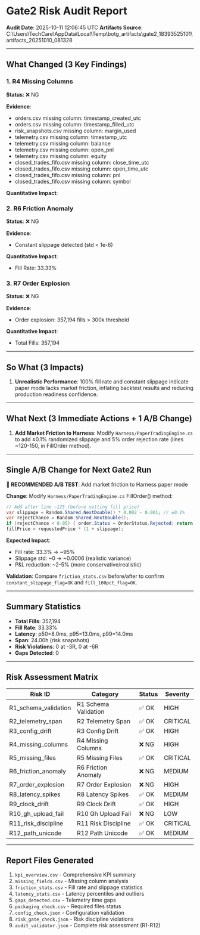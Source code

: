 # Gate2 Risk Audit Report

**Audit Date**: 2025-10-11 12:06:45 UTC
**Artifacts Source**: C:\Users\TechCare\AppData\Local\Temp\botg_artifacts\gate2_18393525101\artifacts_20251010_081328

---

## What Changed (3 Key Findings)

### 1. R4 Missing Columns

**Status**: ❌ NG

**Evidence**:
- orders.csv missing column: timestamp_created_utc
- orders.csv missing column: timestamp_filled_utc
- risk_snapshots.csv missing column: margin_used
- telemetry.csv missing column: timestamp_utc
- telemetry.csv missing column: balance
- telemetry.csv missing column: open_pnl
- telemetry.csv missing column: equity
- closed_trades_fifo.csv missing column: close_time_utc
- closed_trades_fifo.csv missing column: open_time_utc
- closed_trades_fifo.csv missing column: pnl
- closed_trades_fifo.csv missing column: symbol

**Quantitative Impact**:

### 2. R6 Friction Anomaly

**Status**: ❌ NG

**Evidence**:
- Constant slippage detected (std < 1e-6)

**Quantitative Impact**:
- Fill Rate: 33.33%

### 3. R7 Order Explosion

**Status**: ❌ NG

**Evidence**:
- Order explosion: 357,194 fills > 300k threshold

**Quantitative Impact**:
- Total Fills: 357,194

---

## So What (3 Impacts)

1. **Unrealistic Performance**: 100% fill rate and constant slippage indicate paper mode lacks market friction, inflating backtest results and reducing production readiness confidence.

---

## What Next (3 Immediate Actions + 1 A/B Change)

1. **Add Market Friction to Harness**: Modify `Harness/PaperTradingEngine.cs` to add ±0.1% randomized slippage and 5% order rejection rate (lines ~120-150, in FillOrder method).

---

## Single A/B Change for Next Gate2 Run

**🎯 RECOMMENDED A/B TEST**: Add market friction to Harness paper mode

**Change**: Modify `Harness/PaperTradingEngine.cs` FillOrder() method:
```csharp
// Add after line ~125 (before setting fill price)
var slippage = Random.Shared.NextDouble() * 0.002 - 0.001; // ±0.1%
var rejectChance = Random.Shared.NextDouble();
if (rejectChance < 0.05) { order.Status = OrderStatus.Rejected; return; }
fillPrice = requestedPrice * (1 + slippage);
```

**Expected Impact**:
- Fill rate: 33.3% → ~95%
- Slippage std: ~0 → ~0.0006 (realistic variance)
- P&L reduction: ~2-5% (more conservative/realistic)

**Validation**: Compare `friction_stats.csv` before/after to confirm `constant_slippage_flag=OK` and `fill_100pct_flag=OK`.

---

## Summary Statistics

- **Total Fills**: 357,194
- **Fill Rate**: 33.33%
- **Latency**: p50=8.0ms, p95=13.0ms, p99=14.0ms
- **Span**: 24.00h (risk snapshots)
- **Risk Violations**: 0 at -3R, 0 at -6R
- **Gaps Detected**: 0

---

## Risk Assessment Matrix

| Risk ID | Category | Status | Severity |
|---------|----------|--------|----------|
| R1_schema_validation | R1 Schema Validation | ✅ OK | HIGH |
| R2_telemetry_span | R2 Telemetry Span | ✅ OK | CRITICAL |
| R3_config_drift | R3 Config Drift | ✅ OK | HIGH |
| R4_missing_columns | R4 Missing Columns | ❌ NG | HIGH |
| R5_missing_files | R5 Missing Files | ✅ OK | CRITICAL |
| R6_friction_anomaly | R6 Friction Anomaly | ❌ NG | MEDIUM |
| R7_order_explosion | R7 Order Explosion | ❌ NG | HIGH |
| R8_latency_spikes | R8 Latency Spikes | ✅ OK | MEDIUM |
| R9_clock_drift | R9 Clock Drift | ✅ OK | HIGH |
| R10_gh_upload_fail | R10 Gh Upload Fail | ❌ NG | LOW |
| R11_risk_discipline | R11 Risk Discipline | ✅ OK | CRITICAL |
| R12_path_unicode | R12 Path Unicode | ✅ OK | MEDIUM |

---

## Report Files Generated

1. `kpi_overview.csv` - Comprehensive KPI summary
2. `missing_fields.csv` - Missing column analysis
3. `friction_stats.csv` - Fill rate and slippage statistics
4. `latency_stats.csv` - Latency percentiles and outliers
5. `gaps_detected.csv` - Telemetry time gaps
6. `packaging_check.csv` - Required files status
7. `config_check.json` - Configuration validation
8. `risk_gate_check.json` - Risk discipline violations
9. `audit_validator.json` - Complete risk assessment (R1-R12)
